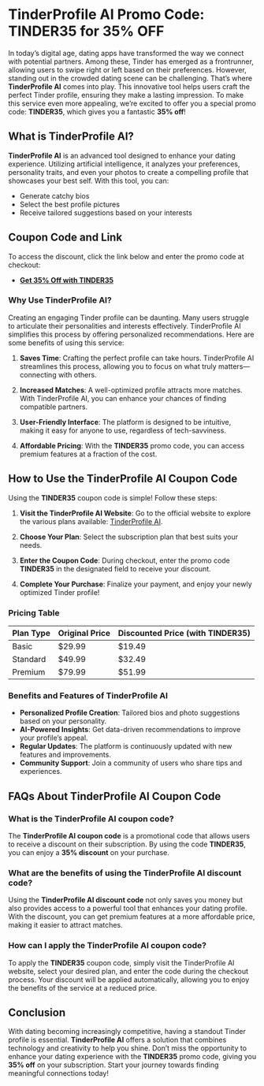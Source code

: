# TinderProfile AI Promo Code: TINDER35 for 35% OFF

In today’s digital age, dating apps have transformed the way we connect with potential partners. Among these, Tinder has emerged as a frontrunner, allowing users to swipe right or left based on their preferences. However, standing out in the crowded dating scene can be challenging. That’s where **TinderProfile AI** comes into play. This innovative tool helps users craft the perfect Tinder profile, ensuring they make a lasting impression. To make this service even more appealing, we’re excited to offer you a special promo code: **TINDER35**, which gives you a fantastic **35% off**!

## What is TinderProfile AI?

**TinderProfile AI** is an advanced tool designed to enhance your dating experience. Utilizing artificial intelligence, it analyzes your preferences, personality traits, and even your photos to create a compelling profile that showcases your best self. With this tool, you can:

- Generate catchy bios
- Select the best profile pictures
- Receive tailored suggestions based on your interests

## Coupon Code and Link

To access the discount, click the link below and enter the promo code at checkout:

- **[Get 35% Off with TINDER35](https://tinderprofile.ai/?via=activeoffer)**

### Why Use TinderProfile AI?

Creating an engaging Tinder profile can be daunting. Many users struggle to articulate their personalities and interests effectively. TinderProfile AI simplifies this process by offering personalized recommendations. Here are some benefits of using this service:

1. **Saves Time**: Crafting the perfect profile can take hours. TinderProfile AI streamlines this process, allowing you to focus on what truly matters—connecting with others.
  
2. **Increased Matches**: A well-optimized profile attracts more matches. With TinderProfile AI, you can enhance your chances of finding compatible partners.

3. **User-Friendly Interface**: The platform is designed to be intuitive, making it easy for anyone to use, regardless of tech-savviness.

4. **Affordable Pricing**: With the **TINDER35** promo code, you can access premium features at a fraction of the cost.

## How to Use the TinderProfile AI Coupon Code

Using the **TINDER35** coupon code is simple! Follow these steps:

1. **Visit the TinderProfile AI Website**: Go to the official website to explore the various plans available: [TinderProfile AI](https://tinderprofile.ai/?via=activeoffer).

2. **Choose Your Plan**: Select the subscription plan that best suits your needs. 

3. **Enter the Coupon Code**: During checkout, enter the promo code **TINDER35** in the designated field to receive your discount.

4. **Complete Your Purchase**: Finalize your payment, and enjoy your newly optimized Tinder profile!

### Pricing Table

| Plan Type          | Original Price | Discounted Price (with TINDER35) |
|--------------------|----------------|-----------------------------------|
| Basic               | $29.99         | $19.49                            |
| Standard            | $49.99         | $32.49                            |
| Premium             | $79.99         | $51.99                            |

### Benefits and Features of TinderProfile AI

- **Personalized Profile Creation**: Tailored bios and photo suggestions based on your personality.
- **AI-Powered Insights**: Get data-driven recommendations to improve your profile’s appeal.
- **Regular Updates**: The platform is continuously updated with new features and improvements.
- **Community Support**: Join a community of users who share tips and experiences.

## FAQs About TinderProfile AI Coupon Code

### What is the TinderProfile AI coupon code?

The **TinderProfile AI coupon code** is a promotional code that allows users to receive a discount on their subscription. By using the code **TINDER35**, you can enjoy a **35% discount** on your purchase.

### What are the benefits of using the TinderProfile AI discount code?

Using the **TinderProfile AI discount code** not only saves you money but also provides access to a powerful tool that enhances your dating profile. With the discount, you can get premium features at a more affordable price, making it easier to attract matches.

### How can I apply the TinderProfile AI coupon code?

To apply the **TINDER35** coupon code, simply visit the TinderProfile AI website, select your desired plan, and enter the code during the checkout process. Your discount will be applied automatically, allowing you to enjoy the benefits of the service at a reduced price.

## Conclusion

With dating becoming increasingly competitive, having a standout Tinder profile is essential. **TinderProfile AI** offers a solution that combines technology and creativity to help you shine. Don’t miss the opportunity to enhance your dating experience with the **TINDER35** promo code, giving you **35% off** on your subscription. Start your journey towards finding meaningful connections today!

 

 
